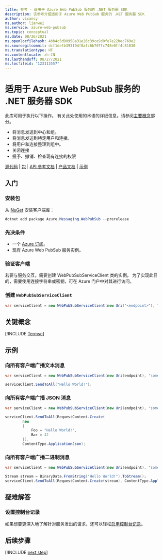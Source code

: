 ```yaml
---
title: 参考 - 适用于 Azure Web PubSub 服务的 .NET 服务器 SDK
description: 该参考介绍适用于 Azure Web PubSub 服务的 .NET 服务器 SDK
author: vicancy
ms.author: lianwei
ms.service: azure-web-pubsub
ms.topic: conceptual
ms.date: 08/26/2021
ms.openlocfilehash: 4bb4c5d90958a31e26c39ce9d0fe7e22bec769e2
ms.sourcegitcommit: dcf1defb393104f8afc6b707fc748e0ff4c81830
ms.translationtype: HT
ms.contentlocale: zh-CN
ms.lasthandoff: 08/27/2021
ms.locfileid: "123113557"
---
```

# <a name="net-server-sdk-for-azure-web-pubsub-service"></a>适用于 Azure Web PubSub 服务的 .NET 服务器 SDK

此库可用于执行以下操作。 有关此处使用的术语的详细信息，请参阅[主要概念](#key-concepts)部分。

- 将消息发送到中心和组。 
- 将消息发送到特定用户和连接。
- 将用户和连接整理到组中。
- 关闭连接
- 授予、撤销、检查现有连接的权限

[源代码][code] |
[包][package] |
[API 参考文档][api] |
[产品文档](https://aka.ms/awps/doc) |
[示例][samples_ref]

## <a name="getting-started"></a>入门
### <a name="install-the-package"></a>安装包

从 [NuGet](https://www.nuget.org/) 安装客户端库：

```PowerShell
dotnet add package Azure.Messaging.WebPubSub --prerelease
```

### <a name="prerequisites"></a>先决条件

- 一个 [Azure 订阅][azure_sub]。
- 现有 Azure Web PubSub 服务实例。

### <a name="authenticate-the-client"></a>验证客户端

若要与服务交互，需要创建 WebPubSubServiceClient 类的实例。 为了实现此目的，需要使用连接字符串或密钥，可在 Azure 门户中对其进行访问。

### <a name="create-a-webpubsubserviceclient"></a>创建 `WebPubSubServiceClient`

```csharp
var serviceClient = new WebPubSubServiceClient(new Uri("<endpoint>"), "<hub>", new AzureKeyCredential("<access-key>"));
```

## <a name="key-concepts"></a>关键概念

[!INCLUDE [Termsc](includes/terms.md)]

## <a name="examples"></a>示例

### <a name="broadcast-a-text-message-to-all-clients"></a>向所有客户端广播文本消息

```C# Snippet:WebPubSubHelloWorld
var serviceClient = new WebPubSubServiceClient(new Uri(endpoint), "some_hub", new AzureKeyCredential(key));

serviceClient.SendToAll("Hello World!");
```

### <a name="broadcast-a-json-message-to-all-clients"></a>向所有客户端广播 JSON 消息

```C# Snippet:WebPubSubSendJson
var serviceClient = new WebPubSubServiceClient(new Uri(endpoint), "some_hub", new AzureKeyCredential(key));

serviceClient.SendToAll(RequestContent.Create(
        new
        {
            Foo = "Hello World!",
            Bar = 42
        }),
        ContentType.ApplicationJson);
```

### <a name="broadcast-a-binary-message-to-all-clients"></a>向所有客户端广播二进制消息

```C# Snippet:WebPubSubSendBinary
var serviceClient = new WebPubSubServiceClient(new Uri(endpoint), "some_hub", new AzureKeyCredential(key));

Stream stream = BinaryData.FromString("Hello World!").ToStream();
serviceClient.SendToAll(RequestContent.Create(stream), ContentType.ApplicationOctetStream);
```

## <a name="troubleshooting"></a>疑难解答

### <a name="setting-up-console-logging"></a>设置控制台记录
如果想要更深入地了解针对服务发出的请求，还可以轻松[启用控制台记录](https://github.com/Azure/azure-sdk-for-net/blob/master/sdk/core/Azure.Core/samples/Diagnostics.md#logging)。

[azure_sub]: https://azure.microsoft.com/free/
[samples_ref]: https://github.com/Azure/azure-webpubsub/tree/main/samples/csharp
[code]: https://github.com/Azure/azure-sdk-for-net/blob/master/sdk/webpubsub/Azure.Messaging.WebPubSub/src
[package]: https://www.nuget.org/packages/Azure.Messaging.WebPubSub
[api]: /dotnet/api/azure.messaging.webpubsub

## <a name="next-steps"></a>后续步骤

[!INCLUDE [next step](includes/include-next-step.md)]
